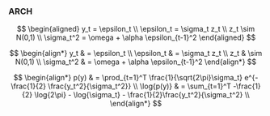 

### ARCH

$$
\begin{aligned}
    y_t = \epsilon_t \\
    \epsilon_t = \sigma_t z_t \\
    z_t \sim N(0,1) \\
    \sigma_t^2 = \omega + \alpha \epsilon_{t-1}^2 
\end{aligned}
$$

$$
\begin{align*}
    y_t & = \epsilon_t \\
    \epsilon_t & = \sigma_t z_t \\
    z_t & \sim N(0,1) \\
    \sigma_t^2 & = \omega + \alpha \epsilon_{t-1}^2 
\end{align*}
$$

$$
\begin{align*}
    p(y) & = \prod_{t=1}^T \frac{1}{\sqrt{2\pi}\sigma_t} e^{-\frac{1}{2} \frac{y_t^2}{\sigma_t^2}} \\
    \log{p(y)} & = \sum_{t=1}^T -\frac{1}{2} \log{2\pi} - \log{\sigma_t} - \frac{1}{2}\frac{y_t^2}{\sigma_t^2} \\
\end{align*}
$$